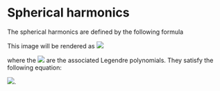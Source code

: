 # Spherical harmonics
The spherical harmonics are defined by the following formula

This image will be rendered as <img src="https://latex.codecogs.com/gif.latex?Y_{lm}(\theta, \phi)=\sqrt{\frac{2l+1}{4\pi}}P_l^m(\cos\theta)e^{im\phi}"/>

where the <img src="https://latex.codecogs.com/gif.latex?P_l^m"/> are the associated Legendre polynomials. They satisfy the following equation:

<img src="https://latex.codecogs.com/gif.latex?r^2\nabla^2Y_{lm}(\theta, \phi)=l(l+1)Y_{lm}(\theta, \phi)"/>.

